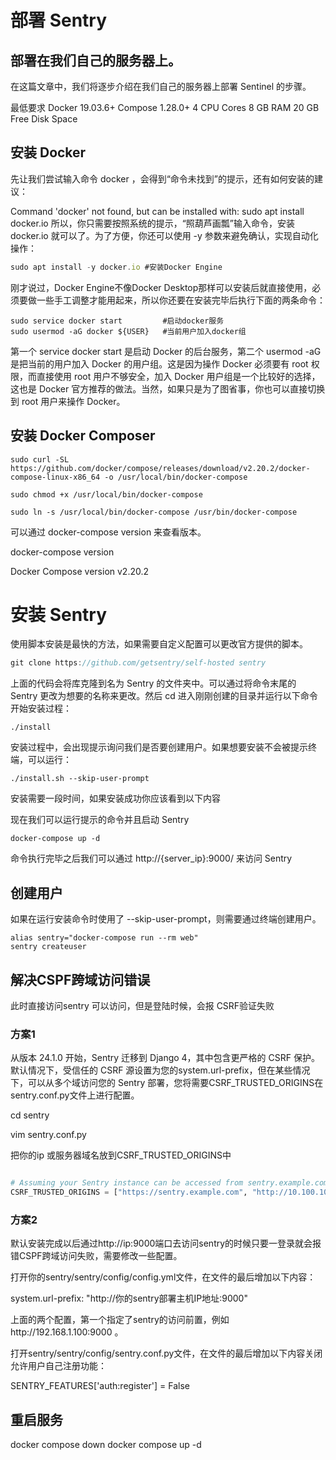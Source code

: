 # 部署 Sentry 
## 部署在我们自己的服务器上。

在这篇文章中，我们将逐步介绍在我们自己的服务器上部署 Sentinel 的步骤。

最低要求
Docker 19.03.6+
Compose 1.28.0+
4 CPU Cores
8 GB RAM
20 GB Free Disk Space

## 安装 Docker
先让我们尝试输入命令 docker ，会得到“命令未找到”的提示，还有如何安装的建议：

Command 'docker' not found, but can be installed with:
sudo apt install docker.io
所以，你只需要按照系统的提示，“照葫芦画瓢”输入命令，安装 docker.io 就可以了。为了方便，你还可以使用 -y 参数来避免确认，实现自动化操作：
```js
sudo apt install -y docker.io #安装Docker Engine
```
刚才说过，Docker Engine不像Docker Desktop那样可以安装后就直接使用，必须要做一些手工调整才能用起来，所以你还要在安装完毕后执行下面的两条命令：
```shell
sudo service docker start         #启动docker服务
sudo usermod -aG docker ${USER}   #当前用户加入docker组
```

第一个 service docker start 是启动 Docker 的后台服务，第二个 usermod -aG 是把当前的用户加入 Docker 的用户组。这是因为操作 Docker 必须要有 root 权限，而直接使用 root 用户不够安全，加入 Docker 用户组是一个比较好的选择，这也是 Docker 官方推荐的做法。当然，如果只是为了图省事，你也可以直接切换到 root 用户来操作 Docker。

## 安装 Docker Composer
```shell
sudo curl -SL https://github.com/docker/compose/releases/download/v2.20.2/docker-compose-linux-x86_64 -o /usr/local/bin/docker-compose

sudo chmod +x /usr/local/bin/docker-compose

sudo ln -s /usr/local/bin/docker-compose /usr/bin/docker-compose

```

可以通过 docker-compose version 来查看版本。

docker-compose version

Docker Compose version v2.20.2


# 安装 Sentry

使用脚本安装是最快的方法，如果需要自定义配置可以更改官方提供的脚本。
```js
git clone https://github.com/getsentry/self-hosted sentry
```

上面的代码会将库克隆到名为 Sentry 的文件夹中。可以通过将命令末尾的 Sentry 更改为想要的名称来更改。然后 cd 进入刚刚创建的目录并运行以下命令开始安装过程：
```shell
./install
```
安装过程中，会出现提示询问我们是否要创建用户。如果想要安装不会被提示终端，可以运行：
```shell
./install.sh --skip-user-prompt
```

安装需要一段时间，如果安装成功你应该看到以下内容



现在我们可以运行提示的命令并且启动 Sentry
```shell
docker-compose up -d
```
命令执行完毕之后我们可以通过 http://{server_ip}:9000/ 来访问 Sentry

## 创建用户
如果在运行安装命令时使用了 --skip-user-prompt，则需要通过终端创建用户。
```shell
alias sentry="docker-compose run --rm web"
sentry createuser
```



## 解决CSPF跨域访问错误

此时直接访问sentry 可以访问，但是登陆时候，会报 CSRF验证失败
### 方案1
从版本 24.1.0 开始，Sentry 迁移到 Django 4，其中包含更严格的 CSRF 保护。默认情况下，受信任的 CSRF 源设置为您的system.url-prefix，但在某些情况下，可以从多个域访问您的 Sentry 部署，您将需要CSRF_TRUSTED_ORIGINS在sentry.conf.py文件上进行配置。

cd sentry

vim sentry.conf.py

把你的ip 或服务器域名放到CSRF_TRUSTED_ORIGINS中
```Python

# Assuming your Sentry instance can be accessed from sentry.example.com, 10.100.10.10 and 127.0.0.1.
CSRF_TRUSTED_ORIGINS = ["https://sentry.example.com", "http://10.100.10.10", "http://127.0.0.1:9000"]
```



### 方案2 

   默认安装完成以后通过http://ip:9000端口去访问sentry的时候只要一登录就会报错CSPF跨域访问失败，需要修改一些配置。

   打开你的sentry/sentry/config/config.yml文件，在文件的最后增加以下内容：

system.url-prefix: "http://你的sentry部署主机IP地址:9000"
 
  上面的两个配置，第一个指定了sentry的访问前置，例如http://192.168.1.100:9000 。

   打开sentry/sentry/config/sentry.conf.py文件，在文件的最后增加以下内容关闭允许用户自己注册功能：

SENTRY_FEATURES['auth:register'] = False


## 重启服务

 docker compose down
 docker compose up -d

